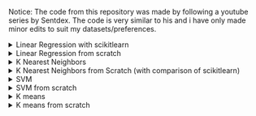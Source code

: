 Notice: The code from this repository was made by following a youtube series by Sentdex. The code is very similar to his and i have only made minor edits to suit my datasets/preferences.

<details>
  <summary>Linear Regression with scikitlearn</summary>

  [Linear regression using scikitlearn](/regression)
  =================

  ![](regression/pic.png)
  1. Broughtt in the data set via quandl and cleaned it up to use features that provided valuable insight. I also created my own feature which i thought to be useful
  2. Split the data into training and testing where testing was 20% of the data
  3. Trained the Linear regression classifier provided in scikitlearn
  4. Plotted results
  5. Stored the model in a pickle file so i wouldn't have to retrain everytime i wanted to predict
  6. Modified the code to load in pickle file instead of retrain.

</details>

<details>
  <summary>Linear Regression from scratch</summary>

  [Linear regression from scratch](/regression_from_scratch)
  =================

  ![](regression_from_scratch/pic.png)

  1. Got the formulas for needed to find the gradient and intercept and coded a function for it
  2. Created 2 test arrays to use and plotted the data in matplotlib
  3. Plotted the regression line to see if it fit the data
  4. Coded a function for the coefficient of determination to see if our line fit the data well

</details>

<details>
  <summary>K Nearest Neighbors</summary>

  [KNN](/knn)
  =================

  1. Retrieved dataset from UCI database online
  2. Replaced all the empty columns with a fixed value
  3. Dropped the id column as it is not contributing any useful info to our algorithm
  4. Defined features and target variable
  5. Split the dataset into training and test set
  6. Ran the KNN classifier from scikitlearn


</details>

<details>
  <summary>K Nearest Neighbors from Scratch (with comparison of scikitlearn)</summary>

  [KNN](/knn_from_scratch)
  =================

  ![](knn_from_scratch/pic.png)

  1. Created a list to store the distances from new point to all others using euclidean distance formula
  2. Sorted the list
  3. Chose the top k elements from the sorted list
  4. Plotted the data using matplotlib, with the new element as a cross in the colour of the group it is in

  The accuracy of mine and scikitlearn's algorithm would be near identical when run on a large enough sample size. However the implementation that scikitlearn has is much more optimised than mine. Firstly, with mine i am doing the euclidean distance from test point to all the dataset points with runtime O(n) however they are using a radius technique where they consistently expand a radius and find the closest points like that. They also use multithreaded code to run their code much faster by running code in parallel.

</details>

<details>
  <summary>SVM</summary>

  [SVM](/svm)
  =================

  1. Retrieved dataset from UCI database online
  2. Replaced all the empty columns with a fixed value
  3. Dropped the id column as it is not contributing any useful info to our algorithm
  4. Defined features and target variable
  5. Split the dataset into training and test set
  6. Ran the SVM classifier from scikitlearn

</details>

<details>
  <summary>SVM from scratch</summary>

  [SVM](/svm_from_scratch)
  =================

  ![](svm_from_scratch/pic.png)

</details>

<details>
  <summary>K means</summary>

  [K means](/kmeans)
  =================

  ![](kmeans/pic.png)
  1. Read in dataset using pandas from excel file
  2. Do some data formatting like dropping useless columns and removing empty cells
  3. Converted all non numerical data into quantitative data
  4. Removed the survived column from the input features and done feature scaling
  5. Made the survived column the target column
  6. Ran K means with 2 clusters
  7. Split the data into 2 clusters
  8. Predicted whether people would survive depending on their other qualities


</details>

<details>
  <summary>K means from scratch</summary>

  [K means from scratch](/kmeans_from_scratch)
  =================

  ![](kmeans_from_scratch/pic.png)
  1. Define the centroids
  2. Work out distances to each point and classify into k groups
  3. Find the euclidean mean of the points in each group
  4. Repeat the process until you dont see any movement in centroids or have reached the max iterations
  5. Plot centroids and data


</details>
